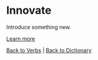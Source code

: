 # Innovate

Introduce something new.

[Learn more](https://en.wiktionary.org/wiki/innovate)

[Back to Verbs](Verbs.md) | [Back to Dictionary](../dictionary.md)
